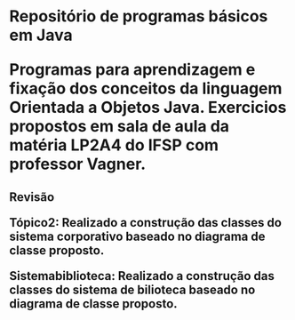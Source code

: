 <h1> Repositório de programas básicos em Java 



<p> Programas para aprendizagem e fixação dos conceitos da linguagem Orientada a Objetos Java. 
Exercicios propostos em sala de aula da matéria LP2A4 do IFSP com professor Vagner. 

<h2>Revisão

<p> Tópico2: Realizado a construção das classes do sistema corporativo baseado no diagrama de classe proposto.

<p> Sistemabiblioteca: Realizado a construção das classes do sistema de bilioteca baseado no diagrama de classe proposto.
